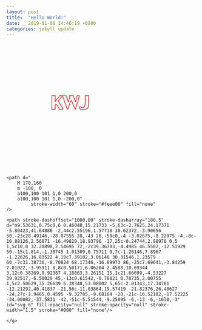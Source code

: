 ```yaml
---
layout: post
title:  "Hello World!"
date:   2019-01-08 14:46:19 +0800
categories: jekyll update
---
```

<svg width="600" height="400" xmlns="http://www.w3.org/2000/svg">
 <!-- Created with Method Draw - http://github.com/duopixel/Method-Draw/ -->
 
 
 <g  class="lines">
	 <path id="path0" d="M120.000 158.000 L 120.000 176.000 124.400 176.000 L 128.800 176.000 128.800 170.124 C 128.800 160.157,130.582 159.830,135.844 168.832 L 140.034 176.000 144.817 176.000 C 147.448 176.000,149.600 175.840,149.600 175.645 C 149.600 175.450,146.721 170.594,143.202 164.853 L 136.805 154.415 142.155 147.608 C 145.098 143.863,147.716 140.800,147.973 140.800 C 148.230 140.800,151.122 148.900,154.400 158.800 C 161.000 178.733,160.855 178.501,163.040 172.600 C 163.895 170.290,165.961 164.698,167.631 160.173 C 169.300 155.648,170.930 152.228,171.252 152.573 C 171.574 152.918,173.909 158.510,176.440 165.000 C 178.972 171.490,181.268 176.800,181.542 176.800 C 181.921 176.800,189.770 151.674,192.601 141.400 C 192.921 140.238,192.450 140.000,189.830 140.000 L 186.674 140.000 184.401 148.136 L 182.129 156.272 179.265 148.137 L 176.400 140.002 171.336 140.001 L 166.273 140.000 166.770 142.264 C 167.101 143.771,166.541 146.485,165.094 150.390 L 162.921 156.253 160.437 148.326 L 157.953 140.400 149.446 140.174 L 140.939 139.947 134.869 147.694 L 128.800 155.440 128.800 147.720 L 128.800 140.000 124.400 140.000 L 120.000 140.000 120.000 158.000 M208.000 153.636 C 208.000 170.876,205.015 174.849,195.709 169.995 C 192.622 168.385,192.675 168.344,192.954 172.168 C 193.249 176.204,196.024 177.237,204.577 176.496 C 215.951 175.510,216.800 174.019,216.800 155.022 L 216.800 140.000 212.400 140.000 L 208.000 140.000 208.000 153.636 " stroke-width="1.5" stroke="#f00" fill="none"></path>
	
	<path d="
        M 170,160
        m -100, 0
        a100,100 101 1,0 200,0 
		a100,100 101 1,0 -200,0"
			 stroke-width="60" stroke="#feee00" fill="none"
    />
 	
 	<path stroke-dashoffset="1000.00" stroke-dasharray="100,5" d="m9.53631,0.75c0,6 0.46048,15.21733 -5,63c-2.7625,24.17371 -5.80423,41.64886 -2,44c2.55196,1.57718 30.62372,-3.90656 50,-23c28.49146,-28.07555 28,-43 28,-50c0,-4 -3.02675,-8.22975 -4,-8c-10.88126,2.56871 -16.49829,18.93796 -17,25c-0.24744,2.98978 0,5 1,5c10,0 32.20898,2.54695 72,-2c39.36703,-4.4985 46.5582,-12.51929 50,-15c1.814,-1.30745 1.01309,0.75711 0,7c-1.28146,7.8967 -1.22626,16.83522 4,19c7.39102,3.06146 30.31546,1.23579 60,-7c31.38736,-8.70824 68.17346,-16.09973 86,-25c7.69641,-3.84259 7.01022,-3.95911 8,8c0.50171,6.06204 2.4588,10.69344 3,12c0.38269,0.92387 4.18863,3.26151 15,1c21.66699,-4.53227 39.92517,-6.50029 45,-13c0.61542,-0.78821 0.78735,2.00755 1,5c2.50629,35.26639 6.38348,53.08002 5,65c-2.01343,17.34781 -12.21292,40.41837 -21,56c-11.03864,19.57419 -21.82376,26.48627 -24,27c-1.9465,0.4595 -9.32785,-9.68164 -20,-21c-16.52182,-17.52225 -34.00082,-37.5831 -42,-51c-5.51544,-9.25095 -6,-13 -6,-16l0,-3" id="svg_6" fill-opacity="null" stroke-opacity="null" stroke-width="1.5" stroke="#000" fill="none"/>
  <path d="m372.53631,2.75c1,0 20.39645,9.1617 38,18c16.40588,8.23698 31,16 36,16l1,0" id="svg_7" fill-opacity="null" stroke-opacity="null" stroke-width="1.5" stroke="#000" fill="none"/>

	</g>

</svg>
 <script src="https://cdn.bootcss.com/animejs/2.2.0/anime.min.js"></script>
 <script src="/assets/js/anime.js"></script>
